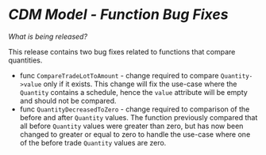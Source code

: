 # *CDM Model - Function Bug Fixes*

_What is being released?_

This release contains two bug fixes related to functions that compare quantities.

- func `CompareTradeLotToAmount` - change required to compare `Quantity->value` only if it exists. This change will fix the use-case where the `Quantity` contains a schedule, hence the `value` attribute will be empty and should not be compared. 
- func `QuantityDecreasedToZero` - change required to comparison of the before and after `Quantity` values.  The function previously compared that all before `Quantity` values were greater than zero, but has now been changed to greater or equal to zero to handle the use-case where one of the before trade `Quantity` values are zero. 
